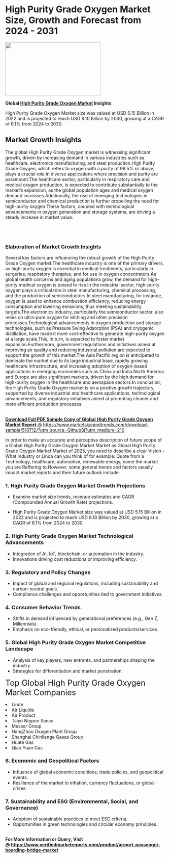 <H1>High Purity Grade Oxygen Market Size, Growth and Forecast from 2024 - 2031</H1><img class="aligncenter size-medium wp-image-584254" src="https://thirdeyenews.in/wp-content/uploads/2024/09/Global-Market-Research-300x168.jpeg" alt="" width="300" height="168" /><p><strong>Global&nbsp;<a href="https://www.marketsizeandtrends.com/download-sample/510712/?utm_source=Github8j?utm_medium=210">High Purity Grade Oxygen Market</a> Insights</strong></p><p>High Purity Grade Oxygen Market size was valued at USD 5.15 Billion in 2022 and is projected to reach USD 8.10 Billion by 2030, growing at a CAGR of 6.1% from 2024 to 2030.</p><p><h2>Market Growth Insights</h2> <p>The global High Purity Grade Oxygen market is witnessing significant growth, driven by increasing demand in various industries such as healthcare, electronics manufacturing, and steel production.High Purity Grade Oxygen, which refers to oxygen with a purity of 99.5% or above, plays a crucial role in diverse applications where precision and purity are paramount.The healthcare sector, particularly in respiratory care and medical oxygen production, is expected to contribute substantially to the market’s expansion, as the global population ages and medical oxygen demand increases.Additionally, the rise of emerging technologies in semiconductor and chemical production is further propelling the need for high-purity oxygen.These factors, coupled with technological advancements in oxygen generation and storage systems, are driving a steady increase in market value.<br><br> <a href="path_to_sample_download"></a> <br><br> <h3>Elaboration of Market Growth Insights</h3> <p>Several key factors are influencing the robust growth of the High Purity Grade Oxygen market.The healthcare industry is one of the primary drivers, as high-purity oxygen is essential in medical treatments, particularly in surgeries, respiratory therapies, and for use in oxygen concentrators.As global health concerns and aging populations grow, the demand for high-purity medical oxygen is poised to rise.In the industrial sector, high-purity oxygen plays a critical role in steel manufacturing, chemical processing, and the production of semiconductors.In steel manufacturing, for instance, oxygen is used to enhance combustion efficiency, reducing energy consumption and lowering emissions, thus meeting sustainability targets.The electronics industry, particularly the semiconductor sector, also relies on ultra-pure oxygen for etching and other precision processes.Technological advancements in oxygen production and storage technologies, such as Pressure Swing Adsorption (PSA) and cryogenic distillation, have made it more cost-effective to generate high-purity oxygen at a large scale.This, in turn, is expected to foster market expansion.Furthermore, government regulations and initiatives aimed at improving air quality and reducing industrial pollution are expected to support the growth of this market.The Asia Pacific region is anticipated to dominate the market due to its large industrial base, rapidly growing healthcare infrastructure, and increasing adoption of oxygen-based applications in emerging economies such as China and India.North America and Europe are also significant markets, driven by the high demand for high-purity oxygen in the healthcare and aerospace sectors.In conclusion, the High Purity Grade Oxygen market is on a positive growth trajectory, supported by diverse industrial and healthcare applications, technological advancements, and regulatory initiatives aimed at promoting cleaner and more efficient production processes.<br><br> <a href="path_to_full_report"></p><p><span class=""><strong>Download Full PDF Sample Copy of Global High Purity Grade Oxygen Market Report</strong> @ <a href="https://www.marketsizeandtrends.com/download-sample/510712/?utm_source=Github8j?utm_medium=210" target="_blank">https://www.marketsizeandtrends.com/download-sample/510712/?utm_source=Github8j?utm_medium=210</a></span></p><p>In order to make an accurate and perceptive description of future scope of a Global&nbsp;High Purity Grade Oxygen Market Market as Global&nbsp;High Purity Grade Oxygen Market Market of 2025, you need to describe a clear Vision &ndash; What Industry or Linda can you think of for example: Quote from a Technology, healthcare, automotive, renewable energy, name the market you are Reffering to.However, some general trends and factors usually impact market reports and their future outlook include:</p><h3>1.&nbsp;<strong>High Purity Grade Oxygen Market Growth Projections</strong></h3><ul><li>Examine market size trends, revenue estimates and CAGR (Compounded Annual Growth Rate) projections.</li><li><p>High Purity Grade Oxygen Market size was valued at USD 5.15 Billion in 2022 and is projected to reach USD 8.10 Billion by 2030, growing at a CAGR of 6.1% from 2024 to 2030.</p></li></ul><h3>2.&nbsp;<strong>High Purity Grade Oxygen Market Technological Advancements</strong></h3><ul><li>Integration of AI, IoT, blockchain, or automation in the industry.</li><li>Innovations driving cost reductions or improving efficiency.</li></ul><h3>3.&nbsp;<strong>Regulatory and Policy Changes</strong></h3><ul><li>Impact of global and regional regulations, including sustainability and carbon-neutral goals.</li><li>Compliance challenges and opportunities tied to government initiatives.</li></ul><h3>4.&nbsp;<strong>Consumer Behavior Trends</strong></h3><ul><li>Shifts in demand influenced by generational preferences (e.g., Gen Z, Millennials).</li><li>Emphasis on eco-friendly, ethical, or personalized products/services.</li></ul><h3>5.&nbsp;<strong>Global High Purity Grade Oxygen Market Competitive Landscape</strong></h3><ul><li>Analysis of key players, new entrants, and partnerships shaping the industry.</li><li>Strategies for differentiation and market penetration.</li></ul><p data-pm-slice="1 1 []"><span style="color: inherit; font-family: inherit; font-size: 25px;">Top Global High Purity Grade Oxygen Market Companies</span></p><div class="" data-test-id=""><p><li>Linde</li><li> Air Liquide</li><li> Air Product</li><li> Taiyo Nippon Sanso</li><li> Messer Group</li><li> HangZhou Oxygen Plant Group</li><li> Shanghai Chinllenge Gases Group</li><li> Huate Gas</li><li> Qiao Yuan Gas</li></p></div><h3>6.&nbsp;<strong>Economic and Geopolitical Factors</strong></h3><ul><li>Influence of global economic conditions, trade policies, and geopolitical events.</li><li>Resilience of the market to inflation, currency fluctuations, or global crises.</li></ul><h3>7.&nbsp;<strong>Sustainability and ESG (Environmental, Social, and Governance)</strong></h3><ul><li>Adoption of sustainable practices to meet ESG criteria.</li><li>Opportunities in green technologies and circular economy principles.</li></ul><h2><strong style="font-size: 14px;">For More Information or Query, Visit @&nbsp;</strong><a style="background-color: #ffffff; font-size: 14px;" href="https://www.marketsizeandtrends.com/report/high-purity-grade-oxygen-market/" target="_blank">https://www.verifiedmarketreports.com/product/airport-passenger-boarding-bridge-market</a></h2>